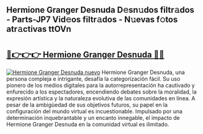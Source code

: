 ## Hermione Granger Desnuda D𝚎sn𝚞dos filtr𝚊dos - Parts-JP7 Vid𝚎os filtr𝚊dos - N𝚞evas f𝚘tos atr𝚊ctivas ttOVn

# <h2><a href="http://mb8xiek.tromn.icu/?c=Hermione+Granger+Desnuda">🔗👉👉👉 Hermione Granger Desnuda 🔗🔗</a></h2>

[![Hermione Granger Desnuda nuevo](https://i.imgur.com/pEAQMta.gif)](http://mb8xiek.tromn.icu/?c=Hermione+Granger+Desnuda)
Hermione Granger Desnuda, una persona compleja e intrigante, desafía la categorización fácil. Su uso pionero de los medios digitales para la autorrepresentación ha cautivado y enfurecido a los espectadores, encendiendo debates sobre la moralidad, la expresión artística y la naturaleza evolutiva de las comunidades en línea. A pesar de la ambigüedad de sus objetivos futuros, su papel en la configuración del mundo virtual es incuestionable. Impulsado por una determinación inquebrantable y un encanto innegable, el impacto de Hermione Granger Desnuda en la comunidad virtual es ilimitado.

